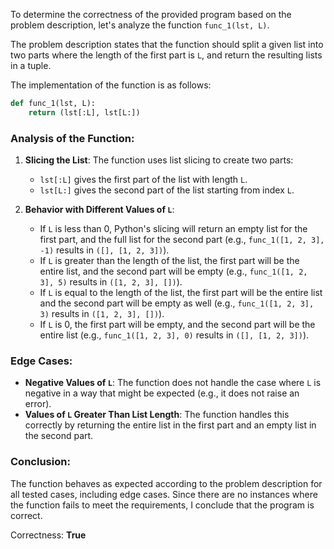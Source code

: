 To determine the correctness of the provided program based on the problem description, let's analyze the function `func_1(lst, L)`.

The problem description states that the function should split a given list into two parts where the length of the first part is `L`, and return the resulting lists in a tuple.

The implementation of the function is as follows:

```python
def func_1(lst, L):
    return (lst[:L], lst[L:])
```

### Analysis of the Function:
1. **Slicing the List**: The function uses list slicing to create two parts:
   - `lst[:L]` gives the first part of the list with length `L`.
   - `lst[L:]` gives the second part of the list starting from index `L`.
   
2. **Behavior with Different Values of `L`**:
   - If `L` is less than 0, Python's slicing will return an empty list for the first part, and the full list for the second part (e.g., `func_1([1, 2, 3], -1)` results in `([], [1, 2, 3])`).
   - If `L` is greater than the length of the list, the first part will be the entire list, and the second part will be empty (e.g., `func_1([1, 2, 3], 5)` results in `([1, 2, 3], [])`).
   - If `L` is equal to the length of the list, the first part will be the entire list and the second part will be empty as well (e.g., `func_1([1, 2, 3], 3)` results in `([1, 2, 3], [])`).
   - If `L` is 0, the first part will be empty, and the second part will be the entire list (e.g., `func_1([1, 2, 3], 0)` results in `([], [1, 2, 3])`).

### Edge Cases:
- **Negative Values of `L`**: The function does not handle the case where `L` is negative in a way that might be expected (e.g., it does not raise an error).
- **Values of `L` Greater Than List Length**: The function handles this correctly by returning the entire list in the first part and an empty list in the second part.

### Conclusion:
The function behaves as expected according to the problem description for all tested cases, including edge cases. Since there are no instances where the function fails to meet the requirements, I conclude that the program is correct.

Correctness: **True**